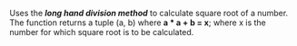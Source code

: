 Uses the ***long hand division method*** to calculate square root of a number.  
The function returns a tuple (a, b) where **a * a + b = x**; where x is the number for which square root is to be calculated.
